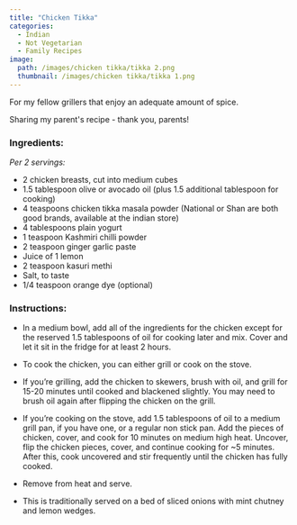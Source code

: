 ```yaml
---
title: "Chicken Tikka"
categories:
  - Indian
  - Not Vegetarian
  - Family Recipes
image:
  path: /images/chicken tikka/tikka 2.png
  thumbnail: /images/chicken tikka/tikka 1.png
---
```



For my fellow grillers that enjoy an adequate amount of spice.

Sharing my parent's recipe - thank you, parents!

### Ingredients:

_Per 2 servings:_

* 2 chicken breasts, cut into medium cubes
* 1.5 tablespoon olive or avocado oil (plus 1.5 additional tablespoon for cooking)
* 4 teaspoons chicken tikka masala powder (National or Shan are both good brands, available at the indian store)
* 4 tablespoons plain yogurt
* 1 teaspoon Kashmiri chilli powder
* 2 teaspoon ginger garlic paste
* Juice of 1 lemon
* 2 teaspoon kasuri methi 
* Salt, to taste
* 1/4 teaspoon orange dye (optional)



### Instructions:

* In a medium bowl, add all of the ingredients for the chicken except for the reserved 1.5 tablespoons of oil for cooking later and mix. Cover and let it sit in the fridge for at least 2 hours.

* To cook the chicken, you can either grill or cook on the stove. 

* If you’re grilling, add the chicken to skewers, brush with oil, and grill for 15-20 minutes until cooked and blackened slightly. You may need to brush oil again after flipping the chicken on the grill.

* If you’re cooking on the stove, add 1.5 tablespoons of oil to a medium grill pan, if you have one, or a regular non stick pan. Add the pieces of chicken, cover, and cook for 10 minutes on medium high heat. Uncover, flip the chicken pieces, cover, and continue cooking for ~5 minutes. After this, cook uncovered and stir frequently until the chicken has fully cooked.

* Remove from heat and serve. 

* This is traditionally served on a bed of sliced onions with mint chutney and lemon wedges.

